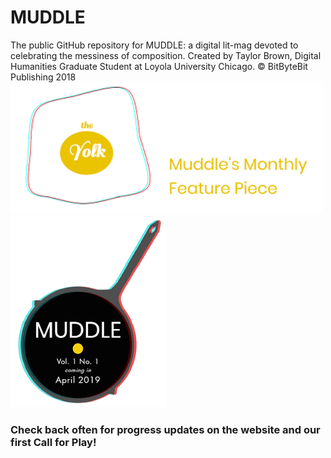 # MUDDLE
The public GitHub repository for MUDDLE: a digital lit-mag devoted to celebrating the messiness of composition. 
Created by Taylor Brown, Digital Humanities Graduate Student at Loyola University Chicago. 
© BitByteBit Publishing 2018 
<img src="TheYolk.png" width="500">
<img src="3D_FryPan.png" width="250">
### Check back often for progress updates on the website and our first Call for Play! 
